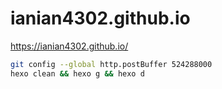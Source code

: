 # ianian4302.github.io
https://ianian4302.github.io/

```bash
git config --global http.postBuffer 524288000
hexo clean && hexo g && hexo d
```
